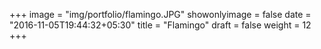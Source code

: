 +++
image = "img/portfolio/flamingo.JPG"
showonlyimage = false
date = "2016-11-05T19:44:32+05:30"
title = "Flamingo"
draft = false
weight = 12
+++
